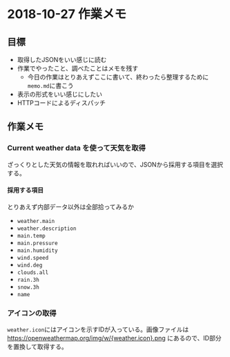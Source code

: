 # 2018-10-27 作業メモ

## 目標

- 取得したJSONをいい感じに読む
- 作業でやったこと、調べたことはメモを残す
    - 今日の作業はとりあえずここに書いて、終わったら整理するために`memo.md`に書こう
- 表示の形式をいい感じにしたい
- HTTPコードによるディスパッチ

## 作業メモ

### Current weather data を使って天気を取得

ざっくりとした天気の情報を取れればいいので、JSONから採用する項目を選択する。

#### 採用する項目

とりあえず内部データ以外は全部拾ってみるか

- `weather.main`
- `weather.description`
- `main.temp`
- `main.pressure`
- `main.humidity`
- `wind.speed`
- `wind.deg`
- `clouds.all`
- `rain.3h`
- `snow.3h`
- `name`

### アイコンの取得

`weather.icon`にはアイコンを示すIDが入っている。画像ファイルは https://openweathermap.org/img/w/{weather.icon}.png にあるので、ID部分を置換して取得する。

